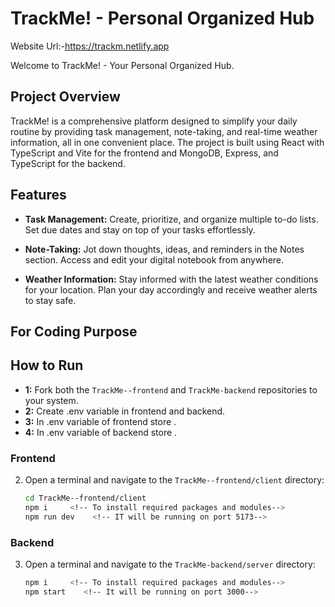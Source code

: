 # TrackMe! - Personal Organized Hub 
Website Url:-https://trackm.netlify.app

Welcome to TrackMe! - Your Personal Organized Hub.

## Project Overview

TrackMe! is a comprehensive platform designed to simplify your daily routine by providing task management, note-taking, and real-time weather information, all in one convenient place. The project is built using React with TypeScript and Vite for the frontend and MongoDB, Express, and TypeScript for the backend.

## Features

- **Task Management:** Create, prioritize, and organize multiple to-do lists. Set due dates and stay on top of your tasks effortlessly.

- **Note-Taking:** Jot down thoughts, ideas, and reminders in the Notes section. Access and edit your digital notebook from anywhere.

- **Weather Information:** Stay informed with the latest weather conditions for your location. Plan your day accordingly and receive weather alerts to stay safe.


## For Coding Purpose
## How to Run
- **1:** Fork both the `TrackMe--frontend` and `TrackMe-backend` repositories to your system.
- **2:** Create .env variable in frontend and backend.
- **3:** In .env variable of frontend store <!--VITE_CLIENT_ID (google client id for authentication/signin with OAUTH google authentication), VITE_SERVER_URL(on which your server/backend code is running)-->.
- **4:** In .env variable of backend store <!--JWT_SECRET(Use openssl to generate a random string (base64-encoded) OR write a random string(eg:-HJGHJGHJMNMSBVMN)),(PASSWORD,USER)(your mongodb user details),CLIENT_URL(url on which your frontend is running))-->.

### Frontend

2. Open a terminal and navigate to the `TrackMe--frontend/client` directory:
   ```bash
   cd TrackMe--frontend/client
   npm i     <!-- To install required packages and modules-->
   npm run dev    <!-- IT will be running on port 5173-->

### Backend

3. Open a terminal and navigate to the `TrackMe-backend/server` directory:
   ```bash
   npm i     <!-- To install required packages and modules-->
   npm start    <!-- It will be running on port 3000-->


